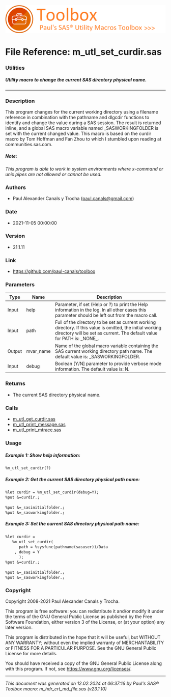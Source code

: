 ![../../misc/images/doc_banner.png](../../misc/images/doc_banner.png)
# 
# File Reference: m_utl_set_curdir.sas

### Utilities

##### Utility macro to change the current SAS directory physical name.

***

### Description
This program changes for the current working directory using a filename reference in combination with the pathname and dlgcdir functions to identify and change the value during a SAS session. The result is returned inline, and a global SAS macro variable named _SASWORKINGFOLDER is set with the current changed value. This macro is based on the curdir macro by Tom Hoffman and Fan Zhou to which I stumbled upon reading at communities.sas.com.

##### *Note:*
*This program is able to work in system environments where x-command or unix pipes are not allowed or cannot be used.*

### Authors
* Paul Alexander Canals y Trocha (paul.canals@gmail.com)

### Date
* 2021-11-05 00:00:00

### Version
* 21.1.11

### Link
* https://github.com/paul-canals/toolbox

### Parameters
| Type | Name | Description |
| ---- | ---- | ----------- |
| Input | help | Parameter, if set (Help or ?) to print the Help information in the log. In all other cases this parameter should be left out from the macro call. |
| Input | path | Full of the directory to be set as current working directory. If this value is omitted, the initial working directory will be set as current. The default value for PATH is: \_NONE\_. |
| Output | mvar_name | Name of the global macro variable containing the SAS current working directory path name. The default value is: _SASWORKINGFOLDER. |
| Input | debug | Boolean [Y/N] parameter to provide verbose mode information. The default value is: N. |

### Returns
* The current SAS directory physical name.

### Calls
* [m_utl_get_curdir.sas](m_utl_get_curdir.md)
* [m_utl_print_message.sas](m_utl_print_message.md)
* [m_utl_print_mtrace.sas](m_utl_print_mtrace.md)

### Usage

##### Example 1: Show help information:
```sas
%m_utl_set_curdir(?)
```

##### Example 2: Get the current SAS directory physical path name:
```sas
%let curdir = %m_utl_set_curdir(debug=Y);
%put &=curdir.;

%put &=_sasinitialfolder.;
%put &=_sasworkingfolder.;
```

##### Example 3: Set the current SAS directory physical path name:
```sas
%let curdir =
   %m_utl_set_curdir(
      path = %sysfunc(pathname(sasuser))/Data
    , debug = Y
      );
%put &=curdir.;

%put &=_sasinitialfolder.;
%put &=_sasworkingfolder.;
```

### Copyright
Copyright 2008-2021 Paul Alexander Canals y Trocha. 
 
This program is free software: you can redistribute it and/or modify 
it under the terms of the GNU General Public License as published by 
the Free Software Foundation, either version 3 of the License, or 
(at your option) any later version. 
 
This program is distributed in the hope that it will be useful, 
but WITHOUT ANY WARRANTY; without even the implied warranty of 
MERCHANTABILITY or FITNESS FOR A PARTICULAR PURPOSE. See the 
GNU General Public License for more details. 
 
You should have received a copy of the GNU General Public License 
along with this program. If not, see <https://www.gnu.org/licenses/>. 


***
*This document was generated on 12.02.2024 at 06:37:16  by Paul's SAS&reg; Toolbox macro: m_hdr_crt_md_file.sas (v23.1.10)*
